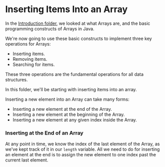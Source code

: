 # Inserting Items Into an Array

In the [Introduction folder](https://github.com/keldavis/Java-Practice/tree/master/Google%20Interview%20Prep/Data%20Structures/arrays/Introduction), we looked at what Arrays are, and the basic programming constructs of Arrays in Java. 

We're now going to use these basic constructs to implement three key operations for Arrays:
- Inserting items.
- Removing items.
- Searching for items.

These three operations are the fundamental operations for all data structures.

In this folder, we'll be starting with inserting items into an array. 

Inserting a new element into an Array can take many forms:

- Inserting a new element at the end of the Array.
- Inserting a new element at the beginning of the Array.
- Inserting a new element at any given index inside the Array.

### Inserting at the End of an Array

At any point in time, we know the index of the last element of the Array, as we've kept track of it in our ```length``` variable. All we need to do for inserting an element at the end is to assign the new element to one index past the current last element.
